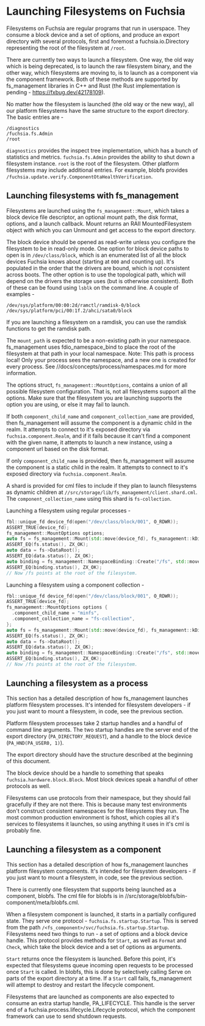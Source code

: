 # Launching Filesystems on Fuchsia

Filesystems on Fuchsia are regular programs that run in userspace. They consume a block device and
a set of options, and produce an export directory with several protocols, first and foremost a
fuchsia.io.Directory representing the root of the filesystem at `/root`.

There are currently two ways to launch a filesystem. One way, the old way which is being
deprecated, is to launch the raw filesystem binary, and the other way, which filesystems are moving
to, is to launch as a component via the component framework. Both of these methods are supported by
fs_management libraries in C++ and Rust (the Rust implementation is pending - https://fxbug.dev/42178109).

No matter how the filesystem is launched (the old way or the new way), all our platform filesystems
have the same structure to the export directory. The basic entries are -

```
/diagnostics
/fuchsia.fs.Admin
/root
```

`diagnostics` provides the inspect tree implementation, which has a bunch of statistics and
metrics. `fuchsia.fs.Admin` provides the ability to shut down a filesystem instance. `root` is the
root of the filesystem. Other platform filesystems may include additional entries. For example,
blobfs provides `/fuchsia.update.verify.ComponentOtaHealthVerification`.

## Launching filesystems with fs_management

Filesystems are launched using the `fs_management::Mount`, which takes a block device file
descriptor, an optional mount path, the disk format, options, and a launch callback. Mount returns
an RAII MountedFilesystem object with which you can Unmount and get access to the export directory.

The block device should be opened as read-write unless you configure the filesystem to be in
read-only mode. One option for block device paths to open is in `/dev/class/block`, which is an
enumerated list of all the block devices Fuchsia knows about (starting at `000` and counting up).
It's populated in the order that the drivers are bound, which is _not_ consistent across boots. The
other option is to use the topological path, which will depend on the drivers the storage uses (but
is otherwise consistent). Both of these can be found using `lsblk` on the command line. A couple of
examples -

```
/dev/sys/platform/00:00:2d/ramctl/ramdisk-0/block
/dev/sys/platform/pci/00:1f.2/ahci/sata0/block
```

If you are launching a filesystem on a ramdisk, you can use the ramdisk functions to get the
ramdisk path.

The `mount_path` is expected to be a non-existing path in your namespace. fs_management uses
fdio_namespace_bind to place the root of the filesystem at that path in your local namespace. Note:
This path is process local! Only your process sees the namespace, and a new one is created for
every process. See //docs/concepts/process/namespaces.md for more information.

The options struct, `fs_management::MountOptions`, contains a union of all possible filesystem
configuration. That is, not all filesystems support all the options. Make sure that the filesystem
you are launching supports the option you are using, or else it may fail to launch.

If both `component_child_name` and `component_collection_name` are provided, then fs_management
will assume the component is a dynamic child in the realm. It attempts to connect to it's exposed
directory via `fuchsia.component.Realm`, and if it fails because it can't find a component with the
given name, it attempts to launch a new instance, using a component url based on the disk format.

If only `component_child_name` is provided, then fs_management will assume the component is a static
child in the realm. It attempts to connect to it's exposed directory via
`fuchsia.component.Realm`.

A shard is provided for cml files to include if they plan to launch filesystems as dynamic children
at `//src/storage/lib/fs_management/client.shard.cml`. The `component_collection_name` using this
shard is `fs-collection`.

Launching a filesystem using regular processes -

```cpp
fbl::unique_fd device_fd(open("/dev/class/block/001", O_RDWR));
ASSERT_TRUE(device_fd);
fs_management::MountOptions options;
auto fs = fs_management::Mount(std::move(device_fd), fs_management::kDiskFormatMinfs, options);
ASSERT_EQ(fs.status(), ZX_OK);
auto data = fs->DataRoot();
ASSERT_EQ(data.status(), ZX_OK);
auto binding = fs_management::NamespaceBinding::Create("/fs", std::move(*data));
ASSERT_EQ(binding.status(), ZX_OK);
// Now /fs points at the root of the filesystem.
```

Launching a filesystem using a component collection -

```cpp
fbl::unique_fd device_fd(open("/dev/class/block/001", O_RDWR));
ASSERT_TRUE(device_fd);
fs_management::MountOptions options {
  .component_child_name = "minfs",
  .component_collection_name = "fs-collection",
};
auto fs = fs_management::Mount(std::move(device_fd), fs_management::kDiskFormatMinfs, options);
ASSERT_EQ(fs.status(), ZX_OK);
auto data = fs->DataRoot();
ASSERT_EQ(data.status(), ZX_OK);
auto binding = fs_management::NamespaceBinding::Create("/fs", std::move(*data));
ASSERT_EQ(binding.status(), ZX_OK);
// Now /fs points at the root of the filesystem.
```

## Launching a filesystem as a process

This section has a detailed description of how fs_management launches platform filesystem
processes. It's intended for filesystem developers - if you just want to mount a filesystem, in
code, see the previous section.

Platform filesystem processes take 2 startup handles and a handful of command line arguments. The
two startup handles are the server end of the export directory (`PA_DIRECTORY_REQUEST`), and a
handle to the block device (`PA_HND(PA_USER0, 1)`).

The export directory should have the structure described at the beginning of this document.

The block device should be a handle to something that speaks `fuchsia.hardware.block.Block`. Most
block devices speak a handful of other protocols as well.

Filesystems can use protocols from their namespace, but they should fail gracefully if they are not
there. This is because many test environments don't construct consistent namespaces for the
filesystems they run. The most common production environment is fshost, which copies all it's
services to filesystems it launches, so using anything it uses in it's cml is probably fine.

## Launching a filesystem as a component

This section has a detailed description of how fs_management launches platform filesystem
components. It's intended for filesystem developers - if you just want to mount a filesystem, in
code, see the previous section.

There is currently one filesystem that supports being launched as a component, blobfs. The cml file
for blobfs is in //src/storage/blobfs/bin-component/meta/blobfs.cml.

When a filesystem component is launched, it starts in a partially configured state. They serve one
protocol - `fuchsia.fs.startup.Startup`. This is served from the path
`/<fs_component>/svc/fuchsia.fs.startup.Startup`. Filesystems need two things to run - a set of
options and a block device handle. This protocol provides methods for `Start`, as well as `Format`
and `Check`, which take the block device and a set of options as arguments.

`Start` returns once the filesystem is launched. Before this point, it's expected that filesystems
queue incoming open requests to be processed once `Start` is called. In blobfs, this is done by
selectively calling Serve on parts of the export directory at a time. If a `Start` call fails,
fs_management will attempt to destroy and restart the lifecycle component.

Filesystems that are launched as components are also expected to consume an extra startup handle,
PA_LIFECYCLE. This handle is the server end of a fuchsia.process.lifecycle.Lifecycle protocol,
which the component framework can use to send shutdown requests.
